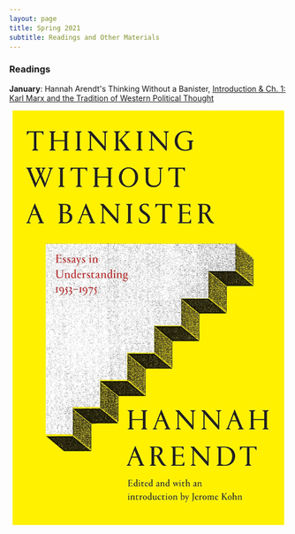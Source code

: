 ```yaml
---
layout: page
title: Spring 2021
subtitle: Readings and Other Materials
---
```


### Readings 

**January**: Hannah Arendt's Thinking Without a Banister, <ins>Introduction & Ch. 1: Karl Marx and the Tradition of Western Political Thought</ins>

<p align="center">
<img src="/assets/img/banister.jpg" height="750px">
</p>
